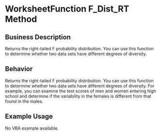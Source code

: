 # WorksheetFunction F_Dist_RT Method

## Business Description
Returns the right-tailed F probability distribution. You can use this function to determine whether two data sets have different degrees of diversity.

## Behavior
Returns the right-tailed F probability distribution. You can use this function to determine whether two data sets have different degrees of diversity. For example, you can examine the test scores of men and women entering high school and determine if the variability in the females is different from that found in the males.

## Example Usage
No VBA example available.